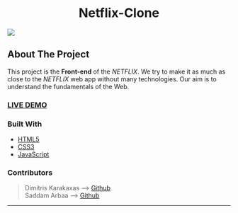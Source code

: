 <p>
    <h1 align="center">Netflix-Clone</h1>
    <a href="https://dimitriskarakaxas.github.io/netflix-clone/"><img src="https://github.com/dimitriskarakaxas/netflix-clone/blob/main/assets/netflix-clone__wallpaper.png"></a>
</p>

## About The Project
This project is the **Front-end** of the *NETFLIX*. We try to make it as much as close to the *NETFLIX* web app without many technologies. Our aim is to understand the fundamentals of the Web.

###  <a href="Netflix Clone]https://saddamarbaa.github.io/netflix-clone-second-implementation/">LIVE DEMO </a>

### Built With
- [HTML5](https://developer.mozilla.org/en-US/docs/Web/Guide/HTML/HTML5)
- [CSS3](https://developer.mozilla.org/en-US/docs/Web/CSS)
- [JavaScript](https://developer.mozilla.org/en-US/docs/Web/JavaScript)

### Contributors
> Dimitris Karakaxas --> [Github](https://github.com/dimitriskarakaxas "Dimitris Karakaxas")   
> Saddam Arbaa --> [Github](https://github.com/CodeWithSaddam "Saddam Arbaa") 

***










